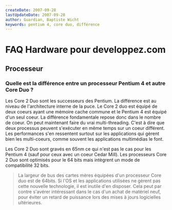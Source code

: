 ```yaml
---
createDate: 2007-09-28
lastUpdateDate: 2007-09-28
author: Guardian, Baptiste Wicht
keywords: pentium 4, core duo, différence
---
```


# FAQ Hardware pour developpez.com

## Processeur

### Quelle est la différence entre un processeur Pentium 4 et autre Core Duo ?

Les Core 2 Duo sont les successeurs des Pentium. La différence est au niveau de l'architecture interne de la puce. Le Core 2 duo est équipé de deux coeurs ayant une mémoire cache commune et le Pentium 4 est équipé d'un seul coeur.
La différence fondamentale repose donc dans le nombre de coeur. On peut maintenant faire du vrai multi-threading. C'est à dire que deux processus peuvent s'exécuter en même temps sur un coeur différent.
Les performances s'en ressentent surtout sur les applications qui gèrent bien les multi-coeurs, comme souvent les applications multimédias le font.

Les Core 2 Duo sont gravés en 65nm ce qui n'est pas le cas pour les Pentium 4 (sauf pour ceux avec un coeur Cedar Mill).
Les processeurs Core 2 Duo sont optimisés pour le 64 bits mais intègrent un mode de compatibilité 32 bits.

> La largeur de bus des cartes mères équipées d'un processeur Core duo est de 64bits. Si l'OS et les applications utilisées ne gèrent pas cette nouvelle technologie, il est inutile d'en disposer.
Cela peut par contre s'avérer intéressant dans le cas d'un achat de matériel neuf, pour éviter un retard de puissance lors des mises à jours logicielles ultérieures.